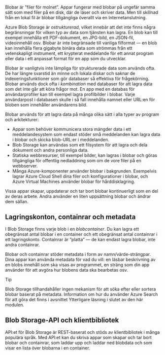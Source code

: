 Blobar är ”filer för molnet”. Appar fungerar med blobar på ungefär samma sätt som med filer på en disk, där de läser och skriver data. Men till skillnad från en lokal fil är blobar tillgängliga överallt via en Internetanslutning.

Azure Blob Storage är *ostrukturerad*, vilket innebär att det inte finns några begränsningar för vilken typ av data som tjänsten kan lagra. En blob kan till exempel innehålla ett PDF-dokument, en JPG-bild, en JSON-fil, videoinnehåll osv. Blobar är inte begränsade till vanliga filformat &mdash; en blob kan innehålla flera gigabyte binära data som strömmas från ett vetenskapligt instrument, ett krypterat meddelande för ett annat program eller data i ett anpassat format för en app som du utvecklar.

Blobar är vanligtvis inte lämpliga för strukturerade data som används ofta. De har längre svarstid än minne och lokala diskar och saknar de indexeringsfunktioner som gör databaser så effektiva för frågekörning. Blobar används dock ofta i *kombination* med databaser för att lagra data som det inte går att köra frågor mot. En app med en databas för användarprofiler kan till exempel lagra profilbilder i blobar. Varje användarpost i databasen skulle i så fall innehålla namnet eller URL:en för bloben som innehåller användarens bild.

Blobar används för att lagra data på många olika sätt i alla typer av program och arkitekturer:

- Appar som behöver kommunicera stora mängder data i ett meddelandesystem som endast stöder små meddelanden kan lagra data i blobar och skicka blob-URL:er i meddelanden.
- Blob Storage kan användas som ett filsystem för att lagra och dela dokument och andra personliga data.
- Statiska webbresurser, till exempel bilder, kan lagras i blobar och göras tillgängliga för offentlig nedladdning som om de vore filer på en webbserver.
- Många Azure-komponenter använder blobar i bakgrunden. Exempelvis lagrar Azure Cloud Shell dina filer och konfigurationer i blobar, och Azure Virtual Machines använder blobar för hårddisklagring.

Vissa appar skapar, uppdaterar och tar bort blobar kontinuerligt som en del av deras arbete. Andra använder en liten uppsättning blobar och ändrar dem sällan.

## <a name="storage-accounts-containers-and-metadata"></a>Lagringskonton, containrar och metadata

I Blob Storage finns varje blob i en *blobcontainer*. Du kan lagra ett obegränsat antal blobar i en container och ett obegränsat antal containrar i ett lagringskonto. Containrar är ”platta” &mdash; de kan endast lagra blobar, inte andra containrar.

Blobar och containrar stöder metadata i form av namn/värde-strängpar. Dina appar kan använda metadata för vad du vill: en läsbar beskrivning av en blobs innehåll som ska visas av programmet, en sträng som din app använder för att avgöra hur blobens data ska bearbetas osv.

> [!TIP]
> Blob Storage tillhandahåller ingen mekanism för att söka efter eller sortera blobar baserat på metadata. Information om hur du använder Azure Search för att göra det finns i avsnittet Ytterligare läsning i slutet av den här modulen.

## <a name="the-blob-storage-api-and-client-libraries"></a>Blob Storage-API och klientbibliotek

API:et för Blob Storage är REST-baserat och stöds av klientbibliotek i många populära språk. Med API:et kan du skriva appar som skapar och tar bort blobar och containrar, som laddar upp och laddar ned blobdata och som visar en lista över blobarna i en container.